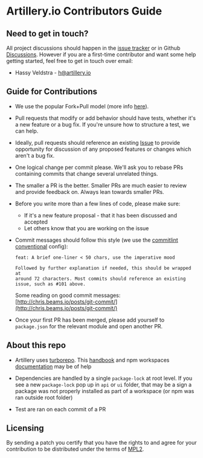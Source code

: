 # Artillery.io Contributors Guide

## Need to get in touch?

All project discussions should happen in the [issue tracker](https://github.com/artilleryio/artillery/issues) or in Github [Discussions](https://github.com/artilleryio/artillery/discussions).
However if you are a first-time contributor and want some help getting started,
feel free to get in touch over email:

* Hassy Veldstra - [h@artillery.io](mailto:h@artillery.io?subject=Artillery%20Contribution%20Help)

## Guide for Contributions

* We use the popular Fork+Pull model (more info [here](https://help.github.com/articles/using-pull-requests/)).
* Pull requests that modify or add behavior should have tests, whether it's a new feature or a bug fix. If you're unsure how to structure a test, we can help.
* Ideally, pull requests should reference an existing [Issue](https://github.com/artilleryio/artillery/issues) to provide opportunity for discussion of any proposed features or changes which aren't a bug fix.
* One logical change per commit please. We'll ask you to rebase PRs containing commits that change several unrelated things.
* The smaller a PR is the better. Smaller PRs are much easier to review and provide feedback on. Always lean towards smaller PRs.
* Before you write more than a few lines of code, please make sure:

    * If it's a new feature proposal - that it has been discussed and accepted
    * Let others know that you are working on the issue

* Commit messages should follow this style (we use the [commitlint conventional](https://github.com/marionebl/commitlint/tree/master/%40commitlint/config-conventional) config):
  ```
  feat: A brief one-liner < 50 chars, use the imperative mood

  Followed by further explanation if needed, this should be wrapped at
  around 72 characters. Most commits should reference an existing
  issue, such as #101 above.
  ```

  Some reading on good commit messages: [http://chris.beams.io/posts/git-commit/](http://chris.beams.io/posts/git-commit/)
* Once your first PR has been merged, please add yourself to `package.json` for the relevant module and open another PR.

## About this repo

 - Artillery uses [turborepo](https://turborepo.org/). This [handbook](https://turborepo.org/docs/handbook/package-installation) and npm workspaces [documentation](https://docs.npmjs.com/cli/v7/using-npm/workspaces/) may be of help

 - Dependencies are handled by a single `package-lock` at root level. If you see a new `package-lock` pop up in `api` or `ui` folder, that may be a sign a package was not properly installed as part of a workspace (or npm was ran outside root folder)

 - Test are ran on each commit of a PR


## Licensing

By sending a patch you certify that you have the rights to and agree for your contribution to be distributed under the terms of [MPL2](https://www.mozilla.org/en-US/MPL/2.0/).
